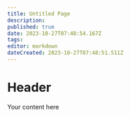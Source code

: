 ```yaml
---
title: Untitled Page
description: 
published: true
date: 2023-10-27T07:48:54.167Z
tags: 
editor: markdown
dateCreated: 2023-10-27T07:48:51.511Z
---
```


# Header
Your content here